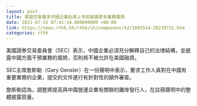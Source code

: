 ```yaml
---
layout: post
title: 美證交會要求中國企業赴美上市前披露更多業務風險
date: 2021-07-31 07:41:14.000000000 +08:00
link: https://news.rthk.hk/rthk/ch/component/k2/1603514-20210731.htm
categories: rthk
---
```


美國證券交易委員會（SEC）表示，中國企業必須充分解釋自己的法律結構，並披露中國方面干預業務的風險，否則將不被允許在美國融資。

SEC主席詹斯勒（Gary Gensler）在一份聲明中表示，要求工作人員對在中國有重要業務的企業，提交的文件進行有針對性的額外審查。

詹斯勒認為，調整將提高與中國營運企業有關聯的離岸發行人，在註冊聲明中的整體披露質量。
